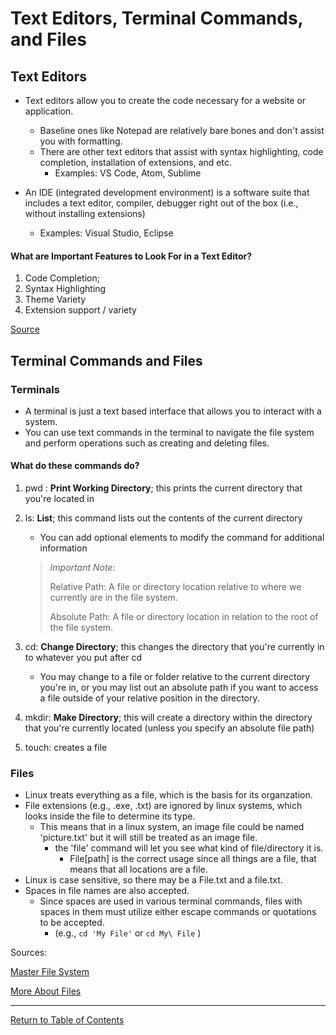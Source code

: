 # Text Editors, Terminal Commands, and Files
## Text Editors

- Text editors allow you to create the code necessary for a website or application.  
  - Baseline ones like Notepad are relatively bare bones and don't assist you with formatting.
  - There are other text editors that assist with syntax highlighting, code completion, installation of extensions, and etc. 
    - Examples: VS Code, Atom, Sublime

- An IDE (integrated development environment) is a software suite that includes a text editor, compiler, debugger right out of the box (i.e., without installing extensions)
  - Examples: Visual Studio, Eclipse

#### What are Important Features to Look For in a Text Editor?
 1. Code Completion; 
 2. Syntax Highlighting 
 3. Theme Variety
 4. Extension support / variety

[Source](https://codefellows.github.io/code-102-guide/curriculum/class-02/Choosing-A-Text-Editor--The-Older-Coder.pdf) 

## Terminal Commands and Files

### Terminals

- A terminal is just a text based interface that allows you to interact with a system.
- You can use text commands in the terminal to navigate the file system and perform operations such as creating and deleting files.

#### What do these commands do?

1. pwd : **Print Working Directory**; this prints the current directory that you're located in

2. ls: **List**; this command lists out the contents of the current directory
    - You can add optional elements to modify the command for additional information

    >*Important Note*:
    >
    >Relative Path:
    A file or directory location relative to where we currently are in the file system.
    >
    >Absolute Path:
    A file or directory location in relation to the root of the file system.

3. cd: **Change Directory**; this changes the directory that you're currently in to whatever you put after cd
    - You may change to a file or folder relative to the current directory you're in, or you may list out an absolute path if you want to access a file outside of your relative position in the directory.
4. mkdir: **Make Directory**; this will create a directory within the directory that you're currently located (unless you specify an absolute file path)
5. touch: creates a file

### Files

- Linux treats everything as a file, which is the basis for its organzation.
- File extensions (e.g., .exe, .txt) are ignored by linux systems, which looks inside the file to determine its type.
  - This means that in a linux system, an image file could be named 'picture.txt' but it will still be treated as an image file.
    - the 'file' command will let you see what kind of file/directory it is.
      - File[path] is the correct usage since all things are a file, that means that all locations are a file.
- Linux is case sensitive, so there may be a File.txt and a file.txt.
- Spaces in file names are also accepted.
  - Since spaces are used in various terminal commands, files with spaces in them must utilize either escape commands or quotations to be accepted.
    - (e.g., `cd 'My File'` or `cd My\ File` )

Sources:

[Master File System](https://ryanstutorials.net/linuxtutorial/navigation.php)

[More About Files](https://ryanstutorials.net/linuxtutorial/aboutfiles.php)

***
[Return to Table of Contents](https://hayden-cleaver.github.io/Reading-Notes/)